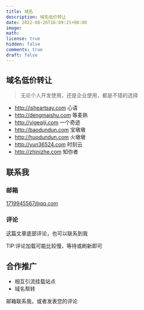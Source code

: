 ```yaml
---
title: 域名
description: 域名低价转让
date: 2022-08-26T16:09:21+08:00
image:
math:
license: true
hidden: false
comments: true
draft: false
---
```

## 域名低价转让

> 无论个人开发使用，还是企业使用，都是不错的选择

- http://isheartsay.com  心语
- http://dengmaishu.com  等麦熟
- http://yigeqiji.com    一个奇迹
- http://baodundun.com   宝墩墩
- http://huodundun.com   火墩墩
- http://yun36524.com    时刻云
- http://zhinizhe.com    知你者

## 联系我
### 邮箱
1719945567@qq.com
### 评论
这篇文章底部评论，也可以联系到我


TIP:评论加载可能比较慢，等待或刷新即可
## 合作推广
- 相互引流挂载站点
- 域名帮转

邮箱联系我，或者发表您的评论

